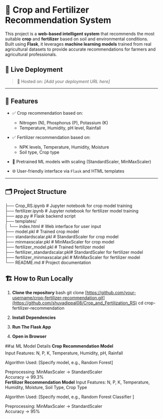 # 🌾 Crop and Fertilizer Recommendation System

This project is a **web-based intelligent system** that recommends the most suitable **crop** and **fertilizer** based on soil and environmental conditions. Built using **Flask**, it leverages **machine learning models** trained from real agricultural datasets to provide accurate recommendations for farmers and agricultural professionals.

## 🔗 Live Deployment
> 🚀 Hosted on: *[Add your deployment URL here]*

---

## 🧠 Features

- ✅ Crop recommendation based on:
  - Nitrogen (N), Phosphorus (P), Potassium (K)
  - Temperature, Humidity, pH level, Rainfall

- ✅ Fertilizer recommendation based on:
  - NPK levels, Temperature, Humidity, Moisture
  - Soil type, Crop type

- 🧮 Pretrained ML models with scaling (StandardScaler, MinMaxScaler)
- 🌐 User-friendly interface via `Flask` and HTML templates

---

## 🗂️ Project Structure </br>
├── Crop_RS.ipynb # Jupyter notebook for crop model training </br>
├── fertilizer.ipynb # Jupyter notebook for fertilizer model training </br>
├── app.py # Flask backend script </br>
├── templates/ </br>
│ └── index.html # Web interface for user input </br>
├── model.pkl # Trained crop model </br>
├── standardscalar.pkl # StandardScaler for crop model </br>
├── minmaxscalar.pkl # MinMaxScaler for crop model </br>
├── fertilizer_model.pkl # Trained fertilizer model </br>
├── fertilizer_standardscalar.pkl# StandardScaler for fertilizer model </br>
├── fertilizer_minmaxscalar.pkl # MinMaxScaler for fertilizer model </br>
└── README.md # Project documentation </br>



## 🏗️ How to Run Locally

1. **Clone the repository**
bash
git clone [https://github.com/your-username/crop-fertilizer-recommendation.git](https://github.com/shuvadippal08/Crop_and_Fertilization_RS)
cd crop-fertilizer-recommendation


2. **Install Dependencies**
3.  **Run The Flask App**
4.  **Open in Browser**

##📊 ML Model Details
<b>Crop Recommendation Model</b><br>
Input Features: N, P, K, Temperature, Humidity, pH, Rainfall<br>

Algorithm Used: [Specify model, e.g., Random Forest]<br>

Preprocessing: MinMaxScaler → StandardScaler</br>
Accuracy -> 99.3% <br/>
<b>Fertilizer Recommendation Model</b>
Input Features: N, P, K, Temperature, Humidity, Moisture, Soil Type, Crop Type</br>

Algorithm Used: [Specify model, e.g., Random Forest Classifier ]</br>

Preprocessing: MinMaxScaler → StandardScaler</br>
Accuracy -> 95%
